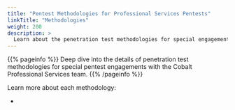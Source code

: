 ```yaml
---
title: "Pentest Methodologies for Professional Services Pentests"
linkTitle: "Methodologies"
weight: 200
description: >
  Learn about the penetration test methodologies for special engagements.
---
```


{{% pageinfo %}}
Deep dive into the details of penetration test methodologies for special pentest engagements with the Cobalt Professional Services team.
{{% /pageinfo %}}

Learn more about each methodology:

- 
